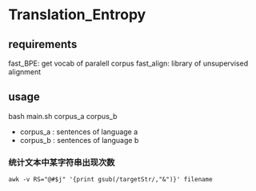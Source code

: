 # Translation_Entropy
## requirements
fast_BPE: get vocab of paralell corpus
fast_align: library of unsupervised alignment
## usage
bash main.sh corpus_a corpus_b
- corpus_a : sentences of language a
- corpus_b : sentences of language b
### 统计文本中某字符串出现次数
`awk -v RS="@#$j" '{print gsub(/targetStr/,"&")}' filename`
